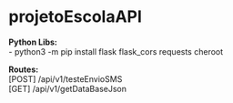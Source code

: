 # projetoEscolaAPI

<b>Python Libs:</b><br>
    - python3 -m pip install flask flask_cors requests cheroot

<b>Routes:</b><br>
    [POST] /api/v1/testeEnvioSMS<br>
    [GET] /api/v1/getDataBaseJson